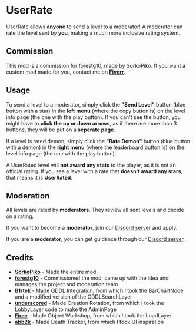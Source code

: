 # UserRate
UserRate allows <cy>**anyone**</c> to send a level to a moderator! A moderator can rate the level sent by <cy>**you**</c>, making a much more inclusive rating system.

## <cg>Commission</c>
This mod is a <cr>commission</c> for <cb>forestg10</c>, made by <cg>SorkoPiko</c>. If you want a <cr>custom mod</c> made for <cb>you</c>, <cg>contact me</c> on [**Fiverr**](https://www.fiverr.com/sorkopiko/make-a-geometry-dash-mod-for-you).

## Usage
To send a level to a moderator, simply click the <cy>**"Send Level"**</c> button (blue button with a star) in the <cy>**left menu**</c> (where the copy button is) on the level info page (the one with the play button).
If you can't see the button, you might have to <cy>**click the up or down arrows**</c>, as if there are more than 3 buttons, they will be put on a <cy>**seperate page**</c>.

If a level is rated demon, simply click the <cy>**"Rate Demon"**</c> button (blue button with a demon) in the <cy>**right menu**</c> (where the leaderboard button is) on the level info page (the one with the play button).

A UserRated level will <cy>**not award any stats**</c> to the player, as it is not an official rating. If you see a level with a rate that <cy>**doesn't award any stars**</c>, that means it is <cy>**UserRated**</c>.

## Moderation
All levels are rated by <cy>**moderators**</c>. They review all sent levels and decide on a rating.

If you want to become a <cy>**moderator**</c>, join our [Discord server](https://discord.gg/MUhUgngCF6) and apply.

If you are a <cy>**moderator**</c>, you can get guidance through our [Discord server](https://discord.gg/MUhUgngCF6).

## Credits
- [**SorkoPiko**](https://github.com/SorkoPiko) - Made the entire mod
- [**forestg10**](https://github.com/forestg10) - Commissioned the mod, came up with the idea and manages the project and moderation team
- [**B1rtek**](https://github.com/B1rtek) - Made GDDL Integration, from which I took the BarChartNode and a modified version of the GDDLSearchLayer
- [**underscored**](https://github.com/TechStudent10) - Made Creation Rotation, from which I took the LobbyLayer code to make the AdminPage
- [**Firee**](https://github.com/FireMario211) - Made Object Workshop, from which I took the LoadLayer
- [**abb2k**](https://github.com/abb2k) - Made Death Tracker, from which I took UI inspiration
